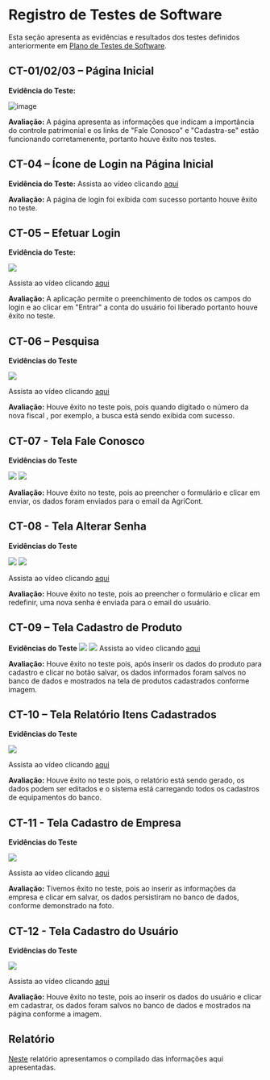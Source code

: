 # Registro de Testes de Software

Esta seção apresenta as evidências e resultados dos testes definidos anteriormente em [Plano de Testes de Software](https://github.com/ICEI-PUC-Minas-PMV-ADS/pmv-ads-2022-2-e2-proj-int-t5-projeto-agricont/blob/main/docs/08-Plano%20de%20Testes%20de%20Software.md).

## CT-01/02/03 – Página Inicial

**Evidência do Teste:** 

![image](https://user-images.githubusercontent.com/85913563/198852326-c36edf36-7fb0-4dc5-a1f9-e896b593e68c.png)

**Avaliação:** A página apresenta as informações que indicam a importância do controle patrimonial e os links de "Fale Conosco" e "Cadastra-se" estão funcionando corretamenente, portanto houve êxito nos testes.

## CT-04 – Ícone de Login na Página Inicial

**Evidência do Teste:** Assista ao vídeo clicando [aqui](https://github.com/ICEI-PUC-Minas-PMV-ADS/pmv-ads-2022-2-e2-proj-int-t5-projeto-agricont/blob/main/presentation/Etapa%203%20%20Videos/ETS-CT05.mp4)

**Avaliação:** A página de login foi exibida com sucesso portanto houve êxito no teste.

## CT-05 – Efetuar Login


**Evidência do Teste:** 

<img src="img/Teste_Login.png">

Assista ao vídeo clicando [aqui](https://github.com/ICEI-PUC-Minas-PMV-ADS/pmv-ads-2022-2-e2-proj-int-t5-projeto-agricont/blob/main/presentation/Etapa%203%20%20Videos/ETS-CT06.mp4)

**Avaliação:** A aplicação permite o preenchimento de todos os campos do login e ao clicar em "Entrar" a conta do usuário foi liberado portanto houve êxito no teste.


## CT-06 – Pesquisa

**Evidências do Teste**

<img src="img/Pesquisa.png">

Assista ao vídeo clicando [aqui](https://github.com/ICEI-PUC-Minas-PMV-ADS/pmv-ads-2022-2-e2-proj-int-t5-projeto-agricont/blob/main/presentation/Etapa%204%20Videos/ETS-CT06.mp4)

**Avaliação:** Houve êxito no teste pois, pois quando digitado o número da nova fiscal , por exemplo, a busca está sendo exibida com sucesso.


## CT-07 - Tela Fale Conosco
 **Evidências do Teste**

<img src="img\teste_faleconosco.png">

<img src="img\teste_faleconosco2.png">

**Avaliação:** Houve êxito no teste, pois ao preencher o formulário e clicar em enviar, os dados foram enviados para o email da AgriCont.

## CT-08 - Tela Alterar Senha
 **Evidências do Teste**

<img src="img\Redefinir Senha.png">

<img src="img\Email Senha.PNG">

Assista ao vídeo clicando [aqui](https://github.com/ICEI-PUC-Minas-PMV-ADS/pmv-ads-2022-2-e2-proj-int-t5-projeto-agricont/blob/main/presentation/Etapa%203%20%20Videos/ETS-CT08.mp4)

**Avaliação:** Houve êxito no teste, pois ao preencher o formulário e clicar em redefinir, uma nova senha é enviada para o email do usuário.

## CT-09 – Tela Cadastro de Produto

**Evidências do Teste**
<img src="img/Cadastro_Veiculo1.jpg">
<img src="img/Cadastro_Veiculo2.jpg">
Assista ao vídeo clicando [aqui](https://github.com/ICEI-PUC-Minas-PMV-ADS/pmv-ads-2022-2-e2-proj-int-t5-projeto-agricont/blob/main/presentation/Etapa%203%20%20Videos/ETS-CT09.mp4)

**Avaliação:** Houve êxito no teste pois, após inserir os dados do produto para cadastro e clicar no botão salvar, os dados informados foram salvos no banco de dados e mostrados na tela de produtos cadastrados conforme imagem.

## CT-10 – Tela Relatório Itens Cadastrados

**Evidências do Teste**

<img src="img/Tela_RelatorioItensCadastrados.png">

Assista ao vídeo clicando [aqui](https://github.com/ICEI-PUC-Minas-PMV-ADS/pmv-ads-2022-2-e2-proj-int-t5-projeto-agricont/blob/main/presentation/Etapa%204%20Videos/ETS-CT10.mp4)

**Avaliação:** Houve êxito no teste pois, o relatório está sendo gerado, os dados podem ser editados e o sistema está carregando todos os cadastros de equipamentos do banco.

## CT-11 - Tela Cadastro de Empresa

**Evidências do Teste**

<img src="img/Teste_Cadastro_Empresa.jpg">

Assista ao vídeo clicando [aqui](https://github.com/ICEI-PUC-Minas-PMV-ADS/pmv-ads-2022-2-e2-proj-int-t5-projeto-agricont/blob/main/presentation/Etapa%203%20%20Videos/ETS-CT13.mp4)

**Avaliação:** Tivemos êxito no teste, pois ao inserir as informações da empresa e clicar em salvar, os dados persistiram no banco de dados, conforme demonstrado na foto.

 ## CT-12 - Tela Cadastro do Usuário
 **Evidências do Teste**

 <img src="img\Teste_Cadastro_Usuario.jpg">

 Assista ao vídeo clicando [aqui](https://github.com/ICEI-PUC-Minas-PMV-ADS/pmv-ads-2022-2-e2-proj-int-t5-projeto-agricont/blob/main/presentation/Etapa%203%20%20Videos/ETS-CT14.mp4)

 **Avaliação:** Houve êxito no teste, pois ao inserir os dados do usuário e clicar em cadastrar, os dados foram salvos no banco de dados e mostrados na página conforme a imagem.

## Relatório
<a href="https://drive.google.com/file/d/1DEYHsIVSiydsM1N9J03Ev4elvAuv5DQ-/view?usp=sharing">Neste</a></span> relatório apresentamos o compilado das informações aqui apresentadas.
